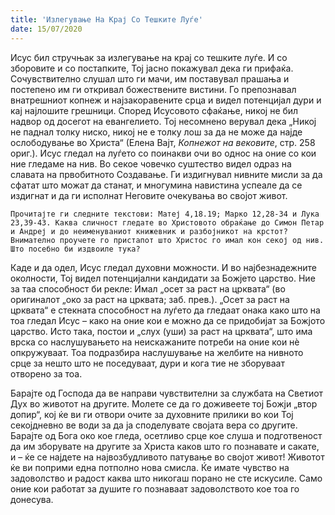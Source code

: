 ```yaml
---
title: 'Излегување На Крај Со Тешките Луѓе'
date: 15/07/2020
---
```


Исус бил стручњак за излегување на крај со тешките луѓе. И со зборовите и со постапките, Тој јасно покажувал дека ги прифаќа. Сочувствително слушал што ги мачи, им поставувал прашања и постепено им ги откривал божествените вистини. Го препознавал внатрешниот копнеж и најзакоравените срца и видел потенцијал дури и кај најлошите грешници. Според Исусовото сфаќање, никој не бил надвор од досегот на евангелието. Тој несомнено верувал дека „Никој не паднал толку ниско, никој не е толку лош за да не може да најде ослободување во Христа“ (Елена Вајт, *Копнежот на вековите*, стр. 258 ориг.). Исус гледал на луѓето со поинакви очи во однос на оние со кои ние гледаме на нив. Во секое човечко суштество видел одраз на славата на првобитното Создавање. Ги издигнувал нивните мисли за да сфатат што можат да станат, и многумина навистина успеале да се издигнат и да ги исполнат Неговите очекувања во својот живот.

`Прочитајте ги следните текстови: Матеј 4,18.19; Марко 12,28-34 и Лука 23,39-43. Каква сличност гледате во Христовото обраќање до Симон Петар и Андреј и до неимeнуваниот книжевник и разбојникот на крстот? Внимателно проучете го пристапот што Христос го имал кон секој од нив. Што посебно би издвоиле тука?`

Каде и да одел, Исус гледал духовни можности. И во најбезнадежните околности, Тој видел потенцијални кандидати за Божјето царство. Ние за таа способност би рекле: Имал „осет за раст на црквата“ (во оригиналот „око за раст на црквата; заб. прев.). „Осет за раст на црквата“ е стекната способност на луѓето да гледаат онака како што на тоа гледал Исус – како на оние кои е можно да се придобијат за Божјото царство. Исто така, постои и „слух (уши) за раст на црквата“, што има врска со наслушувањето на неискажаните потреби на оние кои нѐ опкружуваат. Тоа подразбира наслушување на желбите на нивното срце за нешто што не поседуваат, дури и кога тие не зборуваат отворено за тоа.

Барајте од Господа да ве направи чувствителни за службата на Светиот Дух во животот на другите. Молете се да го доживеете тој Божји „втор допир“, кој ќе ви ги отвори очите за духовните прилики во кои Тој секојдневно ве води за да ја споделувате својата вера со другите. Барајте од Бога око кое гледа, осетливо срце кое слуша и подготвеност да им зборувате на другите за Христа каков што го познавате и сакате, и – ќе се најдете на највозбудливото патување во својот живот! Животот ќе ви поприми една потполно нова смисла. Ќе имате чувство на задоволство и радост каква што никогаш порано не сте искусиле. Само оние кои работат за душите го познаваат задоволството кое тоа го донесува.